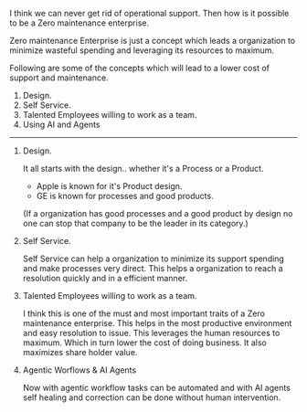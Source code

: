 I think we can never get rid of operational support. Then how is it possible to be a Zero maintenance enterprise.

Zero maintenance Enterprise is just a concept which leads a organization to minimize wasteful spending and leveraging its resources to maximum.

Following are some of the concepts which will lead to a lower cost of support and maintenance.

1) Design.
2) Self Service.
3) Talented Employees willing to work as a team.
4) Using AI and Agents

----------------------------------------------------------------------------------------------

1) Design.
   
   It all starts with the design.. whether it's a Process or a Product.
    * Apple is known for it's Product design.
    * GE is known for processes and good products.
      
    (If a organization has good processes and a good product by design no one can stop that company to be the leader in its category.)

3) Self Service.
   
      Self Service can help a organization to minimize its support spending and make processes very direct. This helps a organization to reach a resolution quickly and in a efficient manner.


4) Talented Employees willing to work as a team.
   
    I think this is one of the must and most important traits of a Zero maintenance enterprise. This helps in the most productive environment and easy resolution to issue. This leverages the human resources     to maximum. Which in turn lower the cost of doing business. It also maximizes share holder value.

5) Agentic Worflows & AI Agents

   Now with agentic workflow tasks can be automated and with AI agents self healing and correction can be done without human intervention. 

